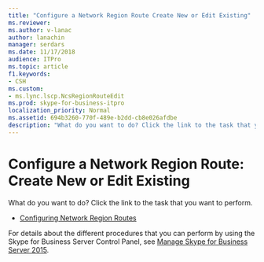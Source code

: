 ```yaml
---
title: "Configure a Network Region Route Create New or Edit Existing"
ms.reviewer: 
ms.author: v-lanac
author: lanachin
manager: serdars
ms.date: 11/17/2018
audience: ITPro
ms.topic: article
f1.keywords:
- CSH
ms.custom:
- ms.lync.lscp.NcsRegionRouteEdit
ms.prod: skype-for-business-itpro
localization_priority: Normal
ms.assetid: 694b3260-770f-489e-b2dd-cb8e026afdbe
description: "What do you want to do? Click the link to the task that you want to perform."
---
```


# Configure a Network Region Route: Create New or Edit Existing

What do you want to do? Click the link to the task that you want to perform.

- [Configuring Network Region Routes](https://technet.microsoft.com/library/76993daa-76c2-4cec-8363-de8aebef0145.aspx)

For details about the different procedures that you can perform by using the Skype for Business Server Control Panel, see [Manage Skype for Business Server 2015](../../manage/manage.md).

